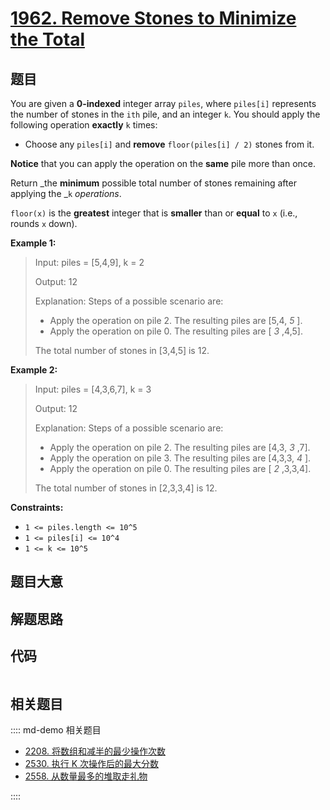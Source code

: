 # [1962. Remove Stones to Minimize the Total](https://leetcode.com/problems/remove-stones-to-minimize-the-total/)

## 题目

You are given a **0-indexed** integer array `piles`, where `piles[i]`
represents the number of stones in the `ith` pile, and an integer `k`. You
should apply the following operation **exactly** `k` times:

- Choose any `piles[i]` and **remove** `floor(piles[i] / 2)` stones from it.

**Notice** that you can apply the operation on the **same** pile more than
once.

Return _the **minimum** possible total number of stones remaining after
applying the _`k` _operations_.

`floor(x)` is the **greatest** integer that is **smaller** than or **equal**
to `x` (i.e., rounds `x` down).

**Example 1:**

> Input: piles = [5,4,9], k = 2
>
> Output: 12
>
> Explanation: Steps of a possible scenario are:
>
> - Apply the operation on pile 2. The resulting piles are [5,4, _5_ ].
> - Apply the operation on pile 0. The resulting piles are [ _3_ ,4,5].
>
> The total number of stones in [3,4,5] is 12.

**Example 2:**

> Input: piles = [4,3,6,7], k = 3
>
> Output: 12
>
> Explanation: Steps of a possible scenario are:
>
> - Apply the operation on pile 2. The resulting piles are [4,3, _3_ ,7].
> - Apply the operation on pile 3. The resulting piles are [4,3,3, _4_ ].
> - Apply the operation on pile 0. The resulting piles are [ _2_ ,3,3,4].
>
> The total number of stones in [2,3,3,4] is 12.

**Constraints:**

- `1 <= piles.length <= 10^5`
- `1 <= piles[i] <= 10^4`
- `1 <= k <= 10^5`

## 题目大意

## 解题思路

## 代码

```javascript

```

## 相关题目

:::: md-demo 相关题目

- [2208. 将数组和减半的最少操作次数](https://leetcode.com/problems/minimum-operations-to-halve-array-sum)
- [2530. 执行 K 次操作后的最大分数](https://leetcode.com/problems/maximal-score-after-applying-k-operations)
- [2558. 从数量最多的堆取走礼物](https://leetcode.com/problems/take-gifts-from-the-richest-pile)

::::
